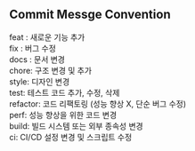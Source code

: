 ## Commit Messge Convention

feat : 새로운 기능 추가<br>
fix : 버그 수정<br>
docs : 문서 변경<br>
chore: 구조 변경 및 추가<br>
style: 디자인 변경<br>
test: 테스트 코드 추가, 수정, 삭제<br>
refactor: 코드 리팩토링 (성능 향상 X, 단순 버그 수정)<br>
perf: 성능 향상을 위한 코드 변경<br>
build: 빌드 시스템 또는 외부 종속성 변경<br>
ci: CI/CD 설정 변경 및 스크립트 수정<br>